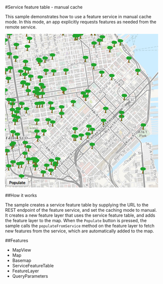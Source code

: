 #Service feature table - manual cache

This sample demonstrates how to use a feature service in manual cache mode. 
In this mode, an app explicitly requests features as needed from the remote 
service. 

![](screenshot.png)

##How it works

The sample creates a service feature table by supplying the URL to the REST 
endpoint of the feature service, and set the caching mode to manual. It 
creates a new feature layer that uses the service feature table, and adds the 
feature layer to the map. When the `Populate` button is pressed, the sample 
calls the `populateFromService` method on the feature layer to fetch new 
features from the service, which are automatically added to the map.

##Features
- MapView
- Map
- Basemap
- ServiceFeatureTable
- FeatureLayer
- QueryParameters
